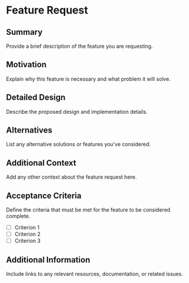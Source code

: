 # Feature Request

## Summary

Provide a brief description of the feature you are requesting.

## Motivation

Explain why this feature is necessary and what problem it will solve.

## Detailed Design

Describe the proposed design and implementation details.

## Alternatives

List any alternative solutions or features you've considered.

## Additional Context

Add any other context about the feature request here.

## Acceptance Criteria

Define the criteria that must be met for the feature to be considered complete.

- [ ] Criterion 1
- [ ] Criterion 2
- [ ] Criterion 3

## Additional Information

Include links to any relevant resources, documentation, or related issues.
